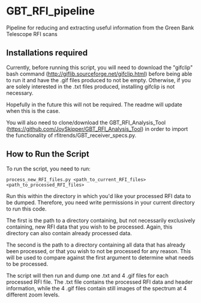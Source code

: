 # GBT_RFI_pipeline
Pipeline for reducing and extracting useful information from the Green Bank Telescope RFI scans 

## Installations required

Currently, before running this script, you will need to download the "gifclip" bash command (http://giflib.sourceforge.net/gifclip.html) before being able to run it and have the .gif files produced to not be empty. Otherwise, if you are solely interested in the .txt files produced, installing gifclip is not necessary. 

Hopefully in the future this will not be required. The readme will update when this is the case.

You will also need to clone/download the GBT_RFI_Analysis_Tool (https://github.com/JoySkipper/GBT_RFI_Analysis_Tool) in order to import the functionality of rfitrends/GBT_receiver_specs.py. 

## How to Run the Script

To run the script, you need to run:

```console
process_new_RFI_files.py <path_to_current_RFI_files> <path_to_processed_RFI_files> 
```

Run this within the directory in which you'd like your processed RFI data to be dumped. Therefore, you need write permissions in your current directory to run this code. 

The first is the path to a directory containing, but not necessarily exclusively containing, new RFI data that you wish to be processed. Again, this directory can also contain already processed data. 

The second is the path to a directory containing all data that has already been processed, or that you wish to not be processed for any reason. This will be used to compare against the first argument to determine what needs to be processed. 

The script will then run and dump one .txt and 4 .gif files for each processed RFI file. The .txt file contains the processed RFI data and header information, while the 4 .gif files contain still images of the spectrum at 4 different zoom levels. 

